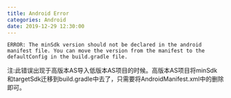 ```yaml
---
title: Android Error
categories: Android
date: 2019-12-29 12:30:00
---
```






`ERROR: The minSdk version should not be declared in the android manifest file. You can move the version from the manifest to the defaultConfig in the build.gradle file.`

注:此错误出现于高版本AS导入低版本AS项目的时候。高版本AS项目将minSdk 和targetSdk迁移到build.gradle中去了，只需要将AndroidManifest.xml中的删除即可。